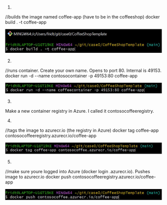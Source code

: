 1.

//builds the image named coffee-app (have to be in the coffeeshop)
docker build . -t coffee-app



<img src="../assets/a7f85a61dc5b47bd0399d981908cd423a3e719a2.JPG" title="" alt="git_docker build.JPG" width="539">

2.

//runs container. Create your own name. Opens to port 80. Internal is 49153. 
docker run -d --name contosocontainer -p 49153:80 coffee-app



<img src="../assets/f0c35bff22127ed1bda98b134d9358f4cb82737b.JPG" title="" alt="f0f589829e2e8de6ae0def393827f1ad438a58df.JPG" width="582">

3.

Make a new container registry in Azure. I called it contosocoffeeregistry.

4.

//tags the image to azurecr.io (the registry in Azure)
docker tag coffee-app contosocoffeeregistry.azurecr.io/coffee-app



<img src="../assets/0525fe26f4f09a4d274644c9ff20e711991c865f.JPG" title="" alt="git_tag.JPG" width="628">

5.

//make sure youre logged into Azure (docker login <insert name>.azurecr.io). Pushes image to azurecr.io
docker push contosocoffeeregistry.azurecr.io/coffee-app



<img src="../assets/2e276c0bd90def24a99f108949e0bb28e1bdbdfb.JPG" title="" alt="git_push.JPG" width="595">

